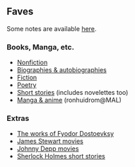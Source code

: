 ## Faves

Some notes are available [here](https://github.com/huidr/notes).

### Books, Manga, etc.

- [Nonfiction](Books/nonfiction.md)
- [Biographies & autobiographies](Books/biographies.csv)
- [Fiction](Literature/fiction.csv)
- [Poetry](Literature/poetry.csv)
- [Short stories](Literature/short-stories.csv) (includes novelettes too)
- [Manga & anime](Media/manga-anime.csv) (ronhuidrom@MAL)

### Extras

- [The works of Fyodor Dostoevksy](Extras/Dostoevsky-works.csv)
- [James Stewart movies](Extras/Stewart-movies.csv)
- [Johnny Depp movies](Extras/Depp-movies.csv)
- [Sherlock Holmes short stories](Extras/Sherlock-Holmes-short-stories.csv)
